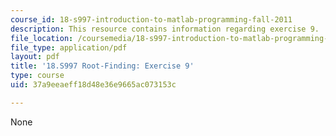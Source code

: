 ```yaml
---
course_id: 18-s997-introduction-to-matlab-programming-fall-2011
description: This resource contains information regarding exercise 9.
file_location: /coursemedia/18-s997-introduction-to-matlab-programming-fall-2011/37a9eeaeff18d48e36e9665ac073153c_MIT18_S997F11_Exercise_9.pdf
file_type: application/pdf
layout: pdf
title: '18.S997 Root-Finding: Exercise 9'
type: course
uid: 37a9eeaeff18d48e36e9665ac073153c

---
```

None